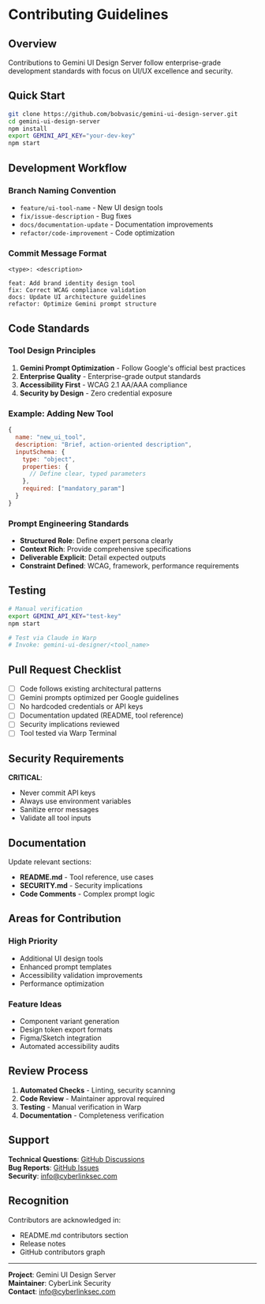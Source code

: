 # Contributing Guidelines

## Overview

Contributions to Gemini UI Design Server follow enterprise-grade development standards with focus on UI/UX excellence and security.

## Quick Start

```bash
git clone https://github.com/bobvasic/gemini-ui-design-server.git
cd gemini-ui-design-server
npm install
export GEMINI_API_KEY="your-dev-key"
npm start
```

## Development Workflow

### Branch Naming Convention
- `feature/ui-tool-name` - New UI design tools
- `fix/issue-description` - Bug fixes
- `docs/documentation-update` - Documentation improvements
- `refactor/code-improvement` - Code optimization

### Commit Message Format
```
<type>: <description>

feat: Add brand identity design tool
fix: Correct WCAG compliance validation
docs: Update UI architecture guidelines
refactor: Optimize Gemini prompt structure
```

## Code Standards

### Tool Design Principles
1. **Gemini Prompt Optimization** - Follow Google's official best practices
2. **Enterprise Quality** - Enterprise-grade output standards
3. **Accessibility First** - WCAG 2.1 AA/AAA compliance
4. **Security by Design** - Zero credential exposure

### Example: Adding New Tool

```javascript
{
  name: "new_ui_tool",
  description: "Brief, action-oriented description",
  inputSchema: {
    type: "object",
    properties: {
      // Define clear, typed parameters
    },
    required: ["mandatory_param"]
  }
}
```

### Prompt Engineering Standards
- **Structured Role**: Define expert persona clearly
- **Context Rich**: Provide comprehensive specifications
- **Deliverable Explicit**: Detail expected outputs
- **Constraint Defined**: WCAG, framework, performance requirements

## Testing

```bash
# Manual verification
export GEMINI_API_KEY="test-key"
npm start

# Test via Claude in Warp
# Invoke: gemini-ui-designer/<tool_name>
```

## Pull Request Checklist

- [ ] Code follows existing architectural patterns
- [ ] Gemini prompts optimized per Google guidelines
- [ ] No hardcoded credentials or API keys
- [ ] Documentation updated (README, tool reference)
- [ ] Security implications reviewed
- [ ] Tool tested via Warp Terminal

## Security Requirements

**CRITICAL**:
- Never commit API keys
- Always use environment variables
- Sanitize error messages
- Validate all tool inputs

## Documentation

Update relevant sections:
- **README.md** - Tool reference, use cases
- **SECURITY.md** - Security implications
- **Code Comments** - Complex prompt logic

## Areas for Contribution

### High Priority
- Additional UI design tools
- Enhanced prompt templates
- Accessibility validation improvements
- Performance optimization

### Feature Ideas
- Component variant generation
- Design token export formats
- Figma/Sketch integration
- Automated accessibility audits

## Review Process

1. **Automated Checks** - Linting, security scanning
2. **Code Review** - Maintainer approval required
3. **Testing** - Manual verification in Warp
4. **Documentation** - Completeness verification

## Support

**Technical Questions**: [GitHub Discussions](https://github.com/bobvasic/gemini-ui-design-server/discussions)  
**Bug Reports**: [GitHub Issues](https://github.com/bobvasic/gemini-ui-design-server/issues)  
**Security**: info@cyberlinksec.com

## Recognition

Contributors are acknowledged in:
- README.md contributors section
- Release notes
- GitHub contributors graph

---

**Project**: Gemini UI Design Server  
**Maintainer**: CyberLink Security  
**Contact**: info@cyberlinksec.com
